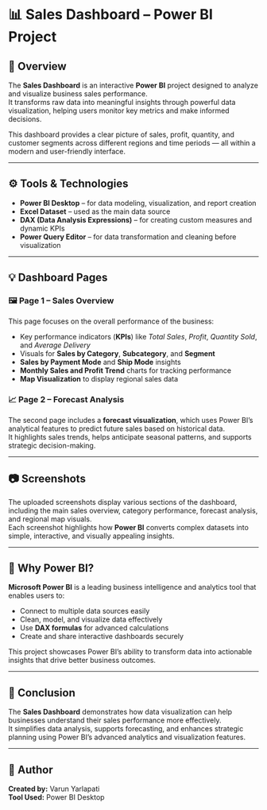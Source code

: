 # 📊 Sales Dashboard – Power BI Project

## 🧾 Overview
The **Sales Dashboard** is an interactive **Power BI** project designed to analyze and visualize business sales performance.  
It transforms raw data into meaningful insights through powerful data visualization, helping users monitor key metrics and make informed decisions.  

This dashboard provides a clear picture of sales, profit, quantity, and customer segments across different regions and time periods — all within a modern and user-friendly interface.

---

## ⚙️ Tools & Technologies
- **Power BI Desktop** – for data modeling, visualization, and report creation  
- **Excel Dataset** – used as the main data source  
- **DAX (Data Analysis Expressions)** – for creating custom measures and dynamic KPIs  
- **Power Query Editor** – for data transformation and cleaning before visualization  

---

## 💡 Dashboard Pages

### 🖼️ Page 1 – Sales Overview
This page focuses on the overall performance of the business:
- Key performance indicators (**KPIs**) like *Total Sales*, *Profit*, *Quantity Sold*, and *Average Delivery*  
- Visuals for **Sales by Category**, **Subcategory**, and **Segment**  
- **Sales by Payment Mode** and **Ship Mode** insights  
- **Monthly Sales and Profit Trend** charts for tracking performance  
- **Map Visualization** to display regional sales data  

### 📈 Page 2 – Forecast Analysis
The second page includes a **forecast visualization**, which uses Power BI’s analytical features to predict future sales based on historical data.  
It highlights sales trends, helps anticipate seasonal patterns, and supports strategic decision-making.

---

## 📷 Screenshots
The uploaded screenshots display various sections of the dashboard, including the main sales overview, category performance, forecast analysis, and regional map visuals.  
Each screenshot highlights how **Power BI** converts complex datasets into simple, interactive, and visually appealing insights.

---

## 🌟 Why Power BI?
**Microsoft Power BI** is a leading business intelligence and analytics tool that enables users to:
- Connect to multiple data sources easily  
- Clean, model, and visualize data effectively  
- Use **DAX formulas** for advanced calculations  
- Create and share interactive dashboards securely  

This project showcases Power BI’s ability to transform data into actionable insights that drive better business outcomes.

---

## 🚀 Conclusion
The **Sales Dashboard** demonstrates how data visualization can help businesses understand their sales performance more effectively.  
It simplifies data analysis, supports forecasting, and enhances strategic planning using Power BI’s advanced analytics and visualization features.

---

## 👤 Author
**Created by:** Varun Yarlapati  
**Tool Used:** Power BI Desktop  
